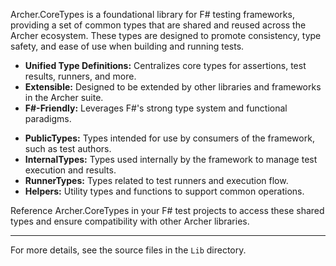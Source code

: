 <!-- (dl
(section-meta
    (title Archer.CoreTypes Overview)
)
) -->

Archer.CoreTypes is a foundational library for F# testing frameworks, providing a set of common types that are shared and reused across the Archer ecosystem. These types are designed to promote consistency, type safety, and ease of use when building and running tests.


<!-- (dl (# Key Features)) -->
- **Unified Type Definitions:** Centralizes core types for assertions, test results, runners, and more.
- **Extensible:** Designed to be extended by other libraries and frameworks in the Archer suite.
- **F#-Friendly:** Leverages F#'s strong type system and functional paradigms.

<!-- (dl (# Main Type Categories)) -->
- **PublicTypes:** Types intended for use by consumers of the framework, such as test authors.
- **InternalTypes:** Types used internally by the framework to manage test execution and results.
- **RunnerTypes:** Types related to test runners and execution flow.
- **Helpers:** Utility types and functions to support common operations.

<!-- (dl (# Usage)) -->
Reference Archer.CoreTypes in your F# test projects to access these shared types and ensure compatibility with other Archer libraries.

---
For more details, see the source files in the `Lib` directory.
